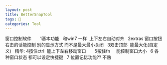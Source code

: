 ```yaml
---
layout: post
title: BetterSnapTool
tags: 
categories: Tool
---
```

窗口控制软件     
 
1基本功能   和win7 一样  上下左右自动对齐
 
2extras 窗口按钮 右击的话能控制 别的显示方式 而不是最大最小关闭
 
3双击顶部  能最大化(自定义)
 
精华:
4按住ctrl  能上下左右移动窗口       
5按住fn     能控制窗口大小
 
6 各种窗口状态 都可以设定快捷键
 
7 位置记忆功能?? 不熟


